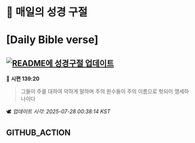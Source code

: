 # 🙏 매일의 성경 구절
# [Daily Bible verse]
## [![README에 성경구절 업데이트](https://github.com/DONGSUKA/first_test/actions/workflows/update-readme-bible.yml/badge.svg)](https://github.com/DONGSUKA/first_test/actions/workflows/update-readme-bible.yml)
<!-- START_BIBLE_VERSE -->
📖 **시편 139:20**
> 그들이 주를 대하여 악하게 말하며 주의 원수들이 주의 이름으로 헛되이 맹세하나이다

🕊️ _업데이트 시각: 2025-07-28 00:38:14 KST_
  <!-- END_BIBLE_VERSE -->
## GITHUB_ACTION
